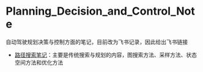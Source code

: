 # Planning_Decision_and_Control_Note

自动驾驶规划决策与控制方面的笔记，目前改为飞书记录，因此给出飞书链接

- [路径搜索笔记](https://h0lcdmf8t0v.feishu.cn/docx/B0RGdzKdFoD3DwxJrXRc9dXqngb?from=from_copylink)：主要是传统搜索与规划的内容，图搜索方法、采样方法、状态空间方法和优化方法
